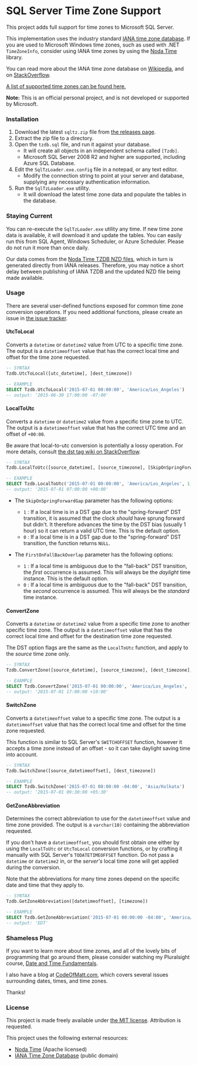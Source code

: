 # SQL Server Time Zone Support

This project adds full support for time zones to Microsoft SQL Server.

This implementation uses the industry standard [IANA time zone database][1].  If you are used to Microsoft Windows time zones, such as used with .NET `TimeZoneInfo`, consider using IANA time zones by using the [Noda Time][2] library.

You can read more about the IANA time zone database on [Wikipedia][3], and on [StackOverflow][4].

[A list of supported time zones can be found here.][12]

**Note:** This is an official personal project, and is not developed or supported by Microsoft.

### Installation

1. Download the latest `sqltz.zip` file from [the releases page][5].
2. Extract the zip file to a directory.
3. Open the `tzdb.sql` file, and run it against your database.
   - It will create all objects in an independent schema called `[Tzdb]`.
   - Microsoft SQL Server 2008 R2 and higher are supported, including Azure SQL Database.
4. Edit the `SqlTzLoader.exe.config` file in a notepad, or any text editor.
   - Modify the connection string to point at your server and database, supplying any necessary authentication information.
5. Run the `SqlTzLoader.exe` utility.
   - It will download the latest time zone data and populate the tables in the database.

### Staying Current

You can re-execute the `SqlTzLoader.exe` utility any time.  If new time zone data is available, it will download it and update the tables.  You can easily run this from SQL Agent, Windows Scheduler, or Azure Scheduler.  Please do not run it more than once daily.

Our data comes from the [Noda Time TZDB NZD files][6], which in turn is generated directly from IANA releases.  Therefore, you may notice a short delay between publishing of IANA TZDB and the updated NZD file being made available.

### Usage

There are several user-defined functions exposed for common time zone conversion operations.  If you need additional functions, please create an issue in [the issue tracker][7].

#### UtcToLocal

Converts a `datetime` or `datetime2` value from UTC to a specific time zone.  The output is a `datetimeoffset` value that has the correct local time and offset for the time zone requested.

```sql
-- SYNTAX
Tzdb.UtcToLocal([utc_datetime], [dest_timezone])

-- EXAMPLE
SELECT Tzdb.UtcToLocal('2015-07-01 00:00:00', 'America/Los_Angeles')
-- output: '2015-06-30 17:00:00 -07:00'
```

#### LocalToUtc

Converts a `datetime` or `datetime2` value from a specific time zone to UTC.  The output is a `datetimeoffset` value that has the correct UTC time and an offset of `+00:00`.

Be aware that local-to-utc conversion is potentially a lossy operation.  For more details, consult [the dst tag wiki on StackOverflow][8].

```sql
-- SYNTAX
Tzdb.LocalToUtc([source_datetime], [source_timezone], [SkipOnSpringForwardGap], [FirstOnFallBackOverlap])

-- EXAMPLE
SELECT Tzdb.LocalToUtc('2015-07-01 00:00:00', 'America/Los_Angeles', 1, 1)
-- output: '2015-07-01 07:00:00 +00:00'
```

- The `SkipOnSpringForwardGap` parameter has the following options:
  - `1` : If a local time is in a DST gap due to the "spring-forward" DST transition, it is assumed that the clock *should* have sprung forward but didn't.  It therefore advances the time by the DST bias (usually 1 hour) so it can return a valid UTC time.  This is the default option.
  - `0` : If a local time is in a DST gap due to the "spring-forward" DST transition, the function returns `NULL`.

- The `FirstOnFallBackOverlap` parameter has the following options:
  - `1` : If a local time is ambiguous due to the "fall-back" DST transition, the *first* occurrence is assumed.  This will always be the *daylight* time instance.  This is the default option.
  - `0` : If a local time is ambiguous due to the "fall-back" DST transition, the *second* occurrence is assumed.  This will always be the *standard* time instance.


#### ConvertZone

Converts a `datetime` or `datetime2` value from a specific time zone to another specific time zone.  The output is a `datetimeoffset` value that has the correct local time and offset for the destination time zone requested.

The DST option flags are the same as the `LocalToUtc` function, and apply to the *source* time zone only.

```sql
-- SYNTAX
Tzdb.ConvertZone([source_datetime], [source_timezone], [dest_timezone], [SkipOnSpringForwardGap], [FirstOnFallBackOverlap])

-- EXAMPLE
SELECT Tzdb.ConvertZone('2015-07-01 00:00:00', 'America/Los_Angeles', 'Australia/Sydney', 1, 1)
-- output: '2015-07-01 17:00:00 +10:00'
```

#### SwitchZone

Converts a `datetimeoffset` value to a specific time zone.  The output is a `datetimeoffset` value that has the correct local time and offset for the time zone requested.

This function is similar to SQL Server's `SWITCHOFFSET` function, however it accepts a time zone instead of an offset - so it can take daylight saving time into account.

```sql
-- SYNTAX
Tzdb.SwitchZone([source_datetimeoffset], [dest_timezone])

-- EXAMPLE
SELECT Tzdb.SwitchZone('2015-07-01 00:00:00 -04:00', 'Asia/Kolkata')
-- output: '2015-07-01 09:30:00 +05:30'
```

#### GetZoneAbbreviation

Determines the correct abbreviation to use for the `datetimeoffset` value and time zone provided.  The output is a `varchar(10)` containing the abbreviation requested.

If you don't have a `datetimeoffset`, you should first obtain one either by using the `LocalToUtc` or `UtcToLocal` conversion functions, or by crafting it manually with SQL Server's `TODATETIMEOFFSET` function.  Do not pass a `datetime` or `datetime2` in, or the *server's* local time zone will get applied during the conversion.

Note that the abbreviations for many time zones depend on the specific date and time that they apply to.

```sql
-- SYNTAX
Tzdb.GetZoneAbbreviation([datetimeoffset], [timezone])

-- EXAMPLE
SELECT Tzdb.GetZoneAbbreviation('2015-07-01 00:00:00 -04:00', 'America/New_York')
-- output: 'EDT'
```

### Shameless Plug

If you want to learn more about time zones, and all of the lovely bits of programming that go around them, please consider watching my Pluralsight course, [Date and Time Fundamentals][9].

I also have a blog at [CodeOfMatt.com][10], which covers several issues surrounding dates, times, and time zones.

Thanks!

### License

This project is made freely available under [the MIT license][11].  Attribution is requested.

This project uses the following external resources:

- [Noda Time][2] (Apache licensed)
- [IANA Time Zone Database][1] (public domain)

[1]: http://www.iana.org/time-zones
[2]: http://nodatime.org
[3]: http://en.wikipedia.org/wiki/Tz_database
[4]: http://stackoverflow.com/tags/timezone/info
[5]: https://github.com/mj1856/SqlServerTimeZoneSupport/releases
[6]: http://nodatime.org/tzdb/
[7]: https://github.com/mj1856/SqlServerTimeZoneSupport/issues
[8]: http://stackoverflow.com/tags/dst/info
[9]: http://www.pluralsight.com/courses/date-time-fundamentals
[10]: http://codeofmatt.com
[11]: https://github.com/mj1856/SqlServerTimeZoneSupport/blob/master/LICENSE
[12]: http://en.wikipedia.org/wiki/List_of_tz_database_time_zones
